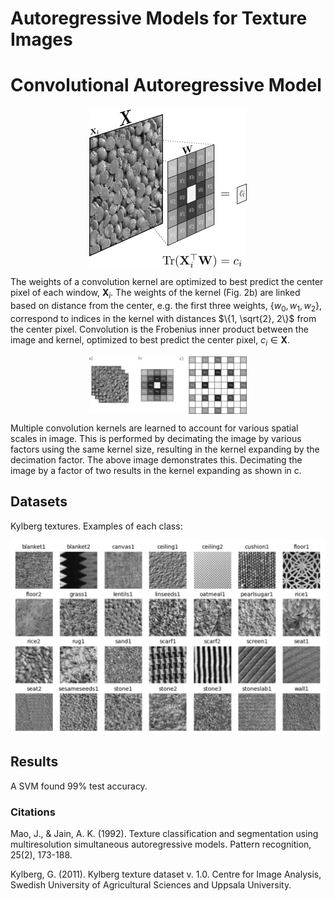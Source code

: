 # Autoregressive Models for Texture Images

# Convolutional Autoregressive Model

<img src="https://raw.githubusercontent.com/ryanhammonds/explorations/master/docs/convolution.png" width="500" style="width: 50%; display: block; margin-left: auto; margin-right: auto;"/>

The weights of a convolution kernel are optimized to best predict the center pixel of each window, $\mathbf{X}_i$. The weights of the kernel (Fig. 2b) are linked based on distance from the center, e.g. the first three weights, $\{w_0, w_1, w_2\}$, correspond to indices in the kernel with distances $\{1, \sqrt{2}, 2\}$ from the center pixel. Convolution is the Frobenius inner product between the image and kernel, optimized to best predict the center pixel, $c_i \in \mathbf{X}$.

<img src="https://raw.githubusercontent.com/ryanhammonds/explorations/master/docs/decimation.png" width="600" style="width: 50%; display: block; margin-left: auto; margin-right: auto;"/>

Multiple convolution kernels are learned to account for various spatial scales in image. This is performed by decimating the image by various factors using the same kernel size, resulting in the kernel expanding by the decimation factor. The above image demonstrates this. Decimating the image by a factor of two results in the kernel expanding as shown in c.

## Datasets

Kylberg textures. Examples of each class:

![kylberg](https://github.com/voytekresearch/convolutional_ar/blob/3443b828577c830e4c27d640cc0981f6310c489f/docs/example_x.png)


## Results

A SVM found 99% test accuracy.

### Citations

Mao, J., & Jain, A. K. (1992). Texture classification and segmentation using multiresolution simultaneous autoregressive models. Pattern recognition, 25(2), 173-188.

Kylberg, G. (2011). Kylberg texture dataset v. 1.0. Centre for Image Analysis, Swedish University of Agricultural Sciences and Uppsala University.
